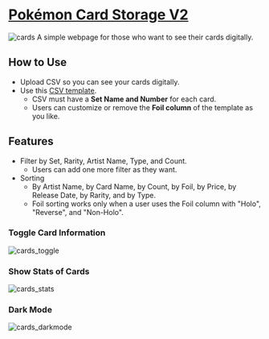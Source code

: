 # [Pokémon Card Storage V2](https://jihunkimcode.github.io/Card-Storage-V2/)
![cards](https://github.com/user-attachments/assets/0010b518-e5b5-4066-9659-2110e4e7d701)
A simple webpage for those who want to see their cards digitally.

## How to Use
- Upload CSV so you can see your cards digitally.
- Use this [CSV template](https://github.com/JihunKimCode/Card-Storage-V2/blob/main/pokemon_cards_v2.csv).
  - CSV must have a **Set Name and Number** for each card.
  - Users can customize or remove the **Foil column** of the template as you like.

## Features
- Filter by Set, Rarity, Artist Name, Type, and Count.
  - Users can add one more filter as they want.
- Sorting
  - By Artist Name, by Card Name, by Count, by Foil, by Price, by Release Date, by Rarity, and by Type.
  - Foil sorting works only when a user uses the Foil column with "Holo", "Reverse", and "Non-Holo".
### Toggle Card Information
![cards_toggle](https://github.com/user-attachments/assets/9b850611-1424-421b-8bdb-b3dab25c35e8)
### Show Stats of Cards
![cards_stats](https://github.com/user-attachments/assets/1597b16c-87e4-4e31-aa5b-a0e5b984876c)
### Dark Mode
![cards_darkmode](https://github.com/user-attachments/assets/781b17ac-d9a6-4508-98a6-1054a0fd9e52)
